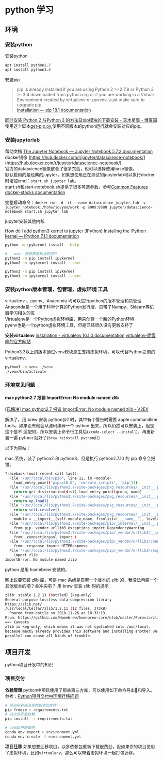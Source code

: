 # python 学习

## 环境

### 安装python

安装python

```bash
apt install python2.7
apt install python3.4
```

安装pip
>pip is already installed if you are using Python 2 >=2.7.9 or Python 3 >=3.4 downloaded from python.org or if you are working in a Virtual Environment created by virtualenv or pyvenv. Just make sure to upgrade pip.  
[Installation &#8212; pip 18.1 documentation](https://pip.pypa.io/en/stable/installing/)

[同时安装 Python 2 与Python 3 的方法及pip模块的下载安装 - 天木星辰 - 博客园](https://www.cnblogs.com/zcool/p/7147245.html)  
使用这个脚本[get-pip.py](https://bootstrap.pypa.io/get-pip.py),使用不同版本的python运行就会安装对应的pip。

### 安装jupyterlab

帮助文档 [The Jupyter Notebook &mdash; Jupyter Notebook 5.7.2 documentation](https://jupyter-notebook.readthedocs.io/en/stable/index.html)  
docker镜像 [https://hub.docker.com/r/jupyter/datascience-notebook/](https://hub.docker.com/r/jupyter/datascience-notebook/)  
官方的datascience镜像整合了很多东西，也可以选择使用base镜像。  
默认启用的是经典的jupyter，如果想使用正在测试的jupyterlab可以执行docker时增加cmd：`start.sh jupyter lab`。  
start.sh和start-notebook.sh提供了很多可选参数，参考[Common Features docker-stacks documentation](https://jupyter-docker-stacks.readthedocs.io/en/latest/using/common.html#start-sh)  

完整启动命令：`docker run -d -it --name datascience_jupyter_lab -v jupyter_notebook:/home/jovyan/work -p 8909:8888 jupyter/datascience-notebook start.sh jupyter lab`  

jupyter安装其他内核

[How do I add python3 kernel to jupyter (IPython)](https://stackoverflow.com/questions/28831854/how-do-i-add-python3-kernel-to-jupyter-ipython)  [Installing the IPython kernel &mdash; IPython 7.1.1 documentation](https://ipython.readthedocs.io/en/stable/install/kernel_install.html#kernel-install)  

```bash
python -m ipykernel install --help

# --user 表示安装到当前用户
python2 -m pip install ipykernel
python2 -m ipykernel install --user

python3 -m pip install ipykernel
python3 -m ipykernel install --user
```

### 安装python版本管理，包管理，虚拟环境 工具

virtualenv 、pyenv、Anaconda 均可以进行python的版本管理和包管理  
Anaconda是一个用于科学计算的Python发行版，自带了Numpy、Sklearn等机器学习相关的库  
Virtualenv是一个Python虚拟环境库，用来创建一个新的Python环境  
pyenv也是一个python虚拟环境工具，但是已经很久没有更新支持了  

**安装virtualenv**
[Installation - virtualenv 16.1.0 documentation](https://virtualenv.pypa.io/en/latest/installation/)
[virtualenv-廖雪峰的官方网站](https://www.liaoxuefeng.com/wiki/0014316089557264a6b348958f449949df42a6d3a2e542c000/001432712108300322c61f256c74803b43bfd65c6f8d0d0000)

Python3.3以上的版本通过venv模块原生支持虚拟环境，可以代替Python之前的virtualenv。

```bash
python3 -m venv ./venv
./venv/bin/activate
````

### 环境常见问题

#### mac python2.7 报错 ImportError: No module named zlib

[[已解决] mac python2.7 报错 ImportError: No module named zlib - V2EX](https://www.v2ex.com/t/511697)

解决了，用 brew 安装 python@2 时，其中有个警告时需要 apple commandline tools，如果没有他会从源码编译一个 python 出来，所以仍然可以安装上，但是这个是不 适配的，所以安装上命令行工具后(`xcode-select --install`)，再重新装一遍 python 就好了(`brew reinstall python@2`)

以下为原帖：

mac 系统，装了 python2 和 python3，但是执行 python2.7.10 的 pip 命令会报错。

```bash
Traceback (most recent call last):
  File "/usr/local/bin/pip", line 11, in <module>
    load_entry_point('pip==18.0', 'console_scripts', 'pip')()
  File "/usr/local/lib/python2.7/site-packages/pkg_resources/__init__.py", line 484, in load_entry_point
    return get_distribution(dist).load_entry_point(group, name)
  File "/usr/local/lib/python2.7/site-packages/pkg_resources/__init__.py", line 2714, in load_entry_point
    return ep.load()
  File "/usr/local/lib/python2.7/site-packages/pkg_resources/__init__.py", line 2332, in load
    return self.resolve()
  File "/usr/local/lib/python2.7/site-packages/pkg_resources/__init__.py", line 2338, in resolve
    module = __import__(self.module_name, fromlist=['__name__'], level=0)
  File "/usr/local/lib/python2.7/site-packages/pip/_internal/__init__.py", line 20, in <module>
    from pip._vendor.urllib3.exceptions import DependencyWarning
  File "/usr/local/lib/python2.7/site-packages/pip/_vendor/urllib3/__init__.py", line 8, in <module>
    from .connectionpool import (
  File "/usr/local/lib/python2.7/site-packages/pip/_vendor/urllib3/connectionpool.py", line 36, in <module>
    from .response import HTTPResponse
  File "/usr/local/lib/python2.7/site-packages/pip/_vendor/urllib3/response.py", line 3, in <module>
    import zlib
ImportError: No module named zlib
```

python 是用 homebrew 安装的。

网上说要安装 zlib 库，可是 mac 系统是自带一个版本的 zlib 的，我没法再装一个其他版本的吧？会冲突吧？
用 brew 安装 zlib 时的提示：

```bash
zlib: stable 1.2.11 (bottled) [keg-only]
General-purpose lossless data-compression library
https://zlib.net/
/usr/local/Cellar/zlib/1.2.11 (12 files, 373KB)
  Poured from bottle on 2018-11-26 at 18:31:13
From: https://github.com/Homebrew/homebrew-core/blob/master/Formula/zlib.rb
==> Caveats
zlib is keg-only, which means it was not symlinked into /usr/local,
because macOS already provides this software and installing another version in
parallel can cause all kinds of trouble.
```

## 项目开发

python项目开发中的知识

### 项目交付

**依赖管理**
python中项目使用了那些第三方库，可以使用如下命令导出和导入。参考：[Python项目交付中环境迁移问题](https://www.jianshu.com/p/28b64c050f42)

```bash
# 导出所有库及库的版本到文件
pip freeze > requirements.txt
# 从文件安装依赖
pip install -r requirements.txt

# conda中的使用
conda env export > environment.yml
conda env create -f environment.yml
```

**项目迁移**
如果想要迁移项目，众多依赖包重新下载很费劲，但如果你的项目使用了虚拟环境，比如`virtualenv`，那么可以带着虚拟环境一起打包迁移。